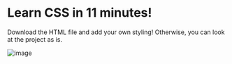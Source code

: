 # Learn CSS in 11 minutes!

Download the HTML file and add your own styling! Otherwise, you can look at the project as is.

![image](https://user-images.githubusercontent.com/82979744/119874006-2dd20100-bef3-11eb-84ef-8867750d5a2f.png)
